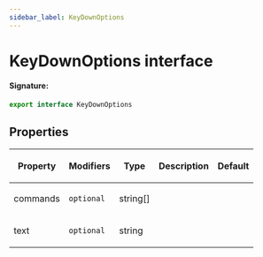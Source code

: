 ```yaml
---
sidebar_label: KeyDownOptions
---
```


# KeyDownOptions interface

#### Signature:

```typescript
export interface KeyDownOptions
```

## Properties

<table><thead><tr><th>

Property

</th><th>

Modifiers

</th><th>

Type

</th><th>

Description

</th><th>

Default

</th></tr></thead>
<tbody><tr><td>

commands

</td><td>

`optional`

</td><td>

string\[\]

</td><td>

</td><td>

</td></tr>
<tr><td>

text

</td><td>

`optional`

</td><td>

string

</td><td>

</td><td>

</td></tr>
</tbody></table>
